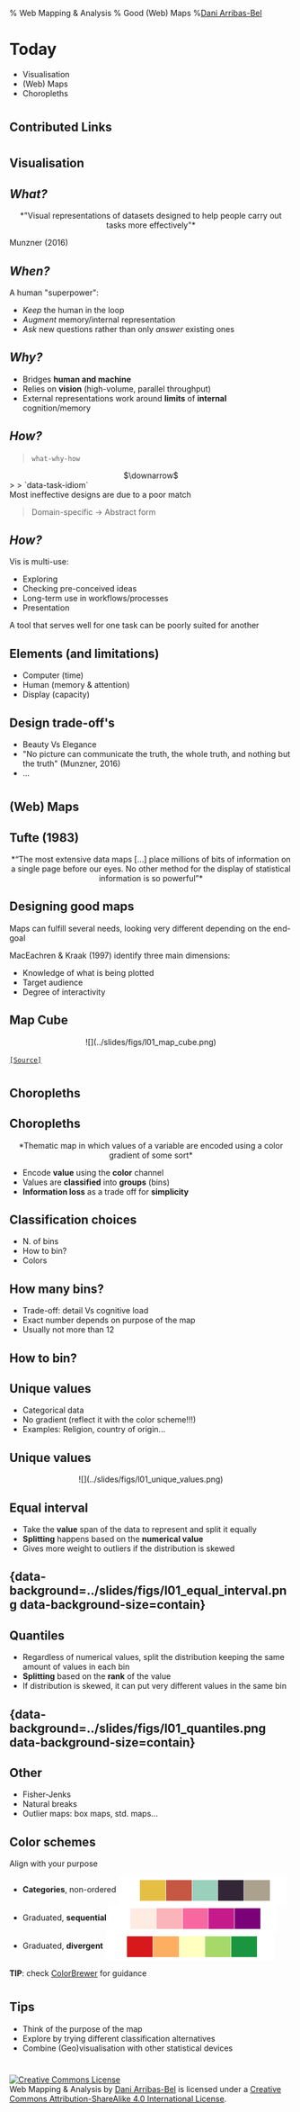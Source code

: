 % Web Mapping & Analysis
% Good (Web) Maps
%[Dani Arribas-Bel](http://darribas.org)

# Today

- Visualisation
- (Web) Maps
- Choropleths

#
## Contributed Links

#
## Visualisation

## *What?*

<CENTER>
*"Visual representations of datasets designed to help people carry out
tasks more effectively"*
</CENTER>

Munzner (2016)

## *When?*

A human "superpower":

- *Keep* the human in the loop
- *Augment* memory/internal representation
- *Ask* new questions rather than only *answer* existing ones

## *Why?*

- Bridges **human and machine**
- Relies on **vision** (high-volume, parallel throughput)
- External representations work around **limits** of **internal** cognition/memory

## *How?*

> `what-why-how`
>
<CENTER>$\downarrow$ </CENTER>
>
> `data-task-idiom`

<div class='fragment'>
Most ineffective designs are due to a poor match

> Domain-specific $\rightarrow$ Abstract form
</div>

## *How?*

Vis is <fragment class='hgl'>multi-use</fragment>: 

- Exploring
- Checking pre-conceived ideas
- Long-term use in workflows/processes
- Presentation

A tool that serves well for one task can be poorly suited for another

## Elements (and limitations)

- Computer (time)
- Human (memory & attention)
- Display (capacity)

## Design trade-off's

- Beauty Vs Elegance
- "No picture can communicate the truth, the whole truth, and nothing but the
  truth" (Munzner, 2016)
- ...

#
## (Web) Maps

## Tufte (1983)

<CENTER>
*“The most extensive data maps […] place millions of bits of information on a single page before our eyes. No other method for the display of statistical information is so powerful”*
</CENTER>

## Designing good maps

Maps can fulfill several needs, looking very different depending on the end-goal

MacEachren & Kraak (1997) identify three main dimensions:

- Knowledge of what is being plotted
- Target audience
- Degree of interactivity

## Map Cube

<CENTER>
![](../slides/figs/l01_map_cube.png)
</CENTER>

[`[Source]`](http://cartography.tuwien.ac.at/wordpress/wp-content/uploads/2013/01/cartotalk-corne-van-elzakker.pdf)


#
## Choropleths

## Choropleths

<center>
*Thematic map in which values of a variable are encoded using a color
gradient of some sort*
</center>

* Encode **value** using the **color** channel
* Values are **classified** into **groups** (bins)
* **Information loss** as a trade off for **simplicity**

## Classification choices

* N. of bins
* How to bin?
* Colors

## How many bins?

- Trade-off: detail Vs cognitive load
- Exact number depends on purpose of the map
- Usually not more than 12

## How to bin?

## Unique values

* Categorical data
* No gradient (reflect it with the color scheme!!!)
* Examples: Religion, country of origin...

## Unique values
<center>
![](../slides/figs/l01_unique_values.png)
</center>

## Equal interval

* Take the **value** span of the data to represent and split it equally
* **Splitting** happens based on the **numerical value**
* Gives more weight to outliers if the distribution is skewed

## {data-background=../slides/figs/l01_equal_interval.png data-background-size=contain}

## Quantiles

* Regardless of numerical values, split the distribution keeping the same
  amount of values in each bin
* **Splitting** based on the **rank** of the value
* If distribution is skewed, it can put very different values in the same bin

## {data-background=../slides/figs/l01_quantiles.png data-background-size=contain}

## Other

* Fisher-Jenks
* Natural breaks
* Outlier maps: box maps, std. maps...

## Color schemes

Align with your purpose

* **Categories**, non-ordered [<img src="../slides/figs/l01_pal_qual.png" alt="Qualitative"
style="width:300px;height:50px;vertical-align:middle;border:0px;" class="fragment"/>](https://jiffyclub.github.io/palettable/wesanderson/#fantasticfox2_5)
* Graduated, **sequential** [<img src="../slides/figs/l01_pal_seq.png" alt="Sequential"
style="width:300px;height:50px;vertical-align:middle;border:0px;" class="fragment"/>](https://jiffyclub.github.io/palettable/colorbrewer/sequential/#rdpu_5)
* Graduated, **divergent** [<img src="../slides/figs/l01_pal_div.png" alt="Divergent"
style="width:300px;height:50px;vertical-align:middle;border:0px;" class="fragment"/>](https://jiffyclub.github.io/palettable/colorbrewer/diverging/#rdylgn_5)

**TIP**: check [ColorBrewer](http://colorbrewer2.org/) for guidance

#
## Tips

- Think of the purpose of the map
- Explore by trying different classification alternatives
- Combine (Geo)visualisation with other statistical devices

#
<a rel="license" href="http://creativecommons.org/licenses/by-sa/4.0/"><img alt="Creative Commons License" style="border-width:0" src="https://i.creativecommons.org/l/by-sa/4.0/88x31.png" /></a><br /><span xmlns:dct="http://purl.org/dc/terms/" property="dct:title">Web Mapping & Analysis</span> by <a xmlns:cc="http://creativecommons.org/ns#" href="http://darribas.org" property="cc:attributionName" rel="cc:attributionURL">Dani Arribas-Bel</a> is licensed under a <a rel="license" href="http://creativecommons.org/licenses/by-sa/4.0/">Creative Commons Attribution-ShareAlike 4.0 International License</a>.

